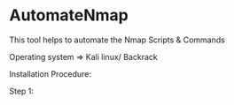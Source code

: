 # AutomateNmap
This tool helps to automate the Nmap Scripts &amp; Commands

Operating system =>  Kali linux/ Backrack 

Installation Procedure:

Step 1: 
